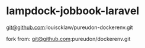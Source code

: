 # lampdock-jobbook-laravel

git@github.com:louiscklaw/pureudon-dockerenv.git

fork from:
git@github.com:pureudon/dockerenv.git
